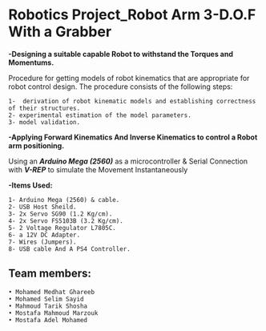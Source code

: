 # Robotics Project_Robot Arm 3-D.O.F With a Grabber
**-Designing a suitable capable Robot to withstand the Torques and Momentums.**

Procedure for getting models of robot kinematics that are appropriate for robot control design. The procedure consists of the following steps:

    1-  derivation of robot kinematic models and establishing correctness of their structures.
    2- experimental estimation of the model parameters.
    3- model validation.
    
    
**-Applying Forward Kinematics And Inverse Kinematics to control a Robot arm positioning.** 

Using an **_Arduino Mega (2560)_** as a microcontroller & Serial Connection with **_V-REP_** to simulate the Movement Instantaneously 


**-Items Used:**
 
    1- Arduino Mega (2560) & cable.
    2- USB Host Sheild.
    3- 2x Servo SG90 (1.2 Kg/cm).
    4- 2x Servo FS5103B (3.2 Kg/cm).
    5- 2 Voltage Regulator L7805C.
    6- a 12V DC Adapter.
    7- Wires (Jumpers).
    8- USB cable And A PS4 Controller.
    

## Team members:
    • Mohamed Medhat Ghareeb
    • Mohamed Selim Sayid
    • Mahmoud Tarik Shosha 
    • Mostafa Mahmoud Marzouk
    • Mostafa Adel Mohamed
    
